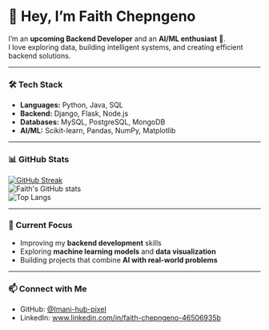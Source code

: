 # 👋 Hey, I’m Faith Chepngeno

I’m an **upcoming Backend Developer** and an **AI/ML enthusiast** 🚀.  
I love exploring data, building intelligent systems, and creating efficient backend solutions.  

---

### 🛠️ Tech Stack
- **Languages:** Python, Java, SQL  
- **Backend:** Django, Flask, Node.js  
- **Databases:** MySQL, PostgreSQL, MongoDB  
- **AI/ML:** Scikit-learn, Pandas, NumPy, Matplotlib  

---

### 📊 GitHub Stats
[![GitHub Streak](https://streak-stats.demolab.com?user=YOUR_USERNAME&theme=tokyonight)](https://git.io/streak-stats)  
![Faith's GitHub stats](https://github-readme-stats.vercel.app/api?username=YOUR_USERNAME&show_icons=true&theme=tokyonight)  
![Top Langs](https://github-readme-stats.vercel.app/api/top-langs/?username=YOUR_USERNAME&layout=compact&theme=tokyonight)

---

### 🌱 Current Focus
- Improving my **backend development** skills  
- Exploring **machine learning models** and **data visualization**  
- Building projects that combine **AI with real-world problems**  

---

### 📫 Connect with Me
- GitHub: [@Imani-hub-pixel](https://github.com/Imani-hub-pixel)  
- LinkedIn: www.linkedin.com/in/faith-chepngeno-46506935b  
